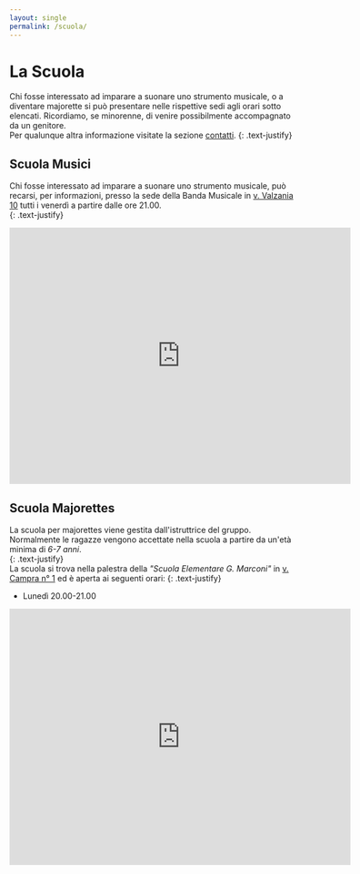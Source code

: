 ```yaml
---
layout: single
permalink: /scuola/
---
```

# La Scuola
Chi fosse interessato ad imparare a suonare uno strumento musicale, o a diventare majorette si può presentare nelle rispettive sedi agli orari sotto elencati. Ricordiamo, se minorenne, di venire possibilmente accompagnato da un genitore.  
Per qualunque altra informazione visitate la sezione [contatti](/contatti/).
{: .text-justify}  

## Scuola Musici
Chi fosse interessato ad imparare a suonare uno strumento musicale, può recarsi, per informazioni, presso la sede della Banda Musicale in [v. Valzania 10](https://goo.gl/maps/FR5SmNdcfMH2) tutti i venerdì a partire dalle ore 21.00.  
{: .text-justify}  

<iframe src="https://www.google.com/maps/embed?pb=!1m18!1m12!1m3!1d2832.0144876195445!2d7.499591315534686!3d44.78050997909881!2m3!1f0!2f0!3f0!3m2!1i1024!2i768!4f13.1!3m3!1m2!1s0x47881e451f937a7d%3A0x666e81c5a15bb2d9!2sBanda+Musicale+Autonoma+Santa+Cecilia!5e0!3m2!1sen!2sit!4v1497259142399" width="600" height="450" frameborder="0" style="border:0" allowfullscreen></iframe>

## Scuola Majorettes
La scuola per majorettes viene gestita dall'istruttrice del gruppo. Normalmente le ragazze vengono accettate nella scuola a partire da un'età minima di *6-7 anni*.  
{: .text-justify}  
La scuola si trova nella palestra della *"Scuola Elementare G. Marconi"* in [v. Campra n° 1](https://goo.gl/maps/Biz9QT7MX7x) ed è aperta ai seguenti orari:
{: .text-justify}  

- Lunedì  20.00-21.00

<iframe src="https://www.google.com/maps/embed?pb=!1m14!1m8!1m3!1d5664.126406689715!2d7.4942183!3d44.7795168!3m2!1i1024!2i768!4f13.1!3m3!1m2!1s0x0%3A0x49e101eda561a0fa!2sScuola+Elementare!5e0!3m2!1sen!2sit!4v1497259164017" width="600" height="450" frameborder="0" style="border:0" allowfullscreen></iframe>
